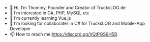 - 👋 Hi, I’m Thommy, Founder and Creator of TrucksLOG.de
- 👀 I’m interested in C#, PHP, MySQL etc
- 🌱 I’m currently learning Vue.js
- 💞️ I’m looking for collaborater in C# for TrucksLOG and Mobile-App Developer
- 📫 How to reach me https://discord.gg/VQtPGS9H5B
